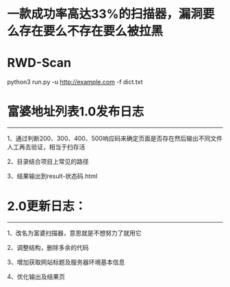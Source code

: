 # 一款成功率高达33%的扫描器，漏洞要么存在要么不存在要么被拉黑

# RWD-Scan
python3 run.py -u http://example.com -f dict.txt


# 富婆地址列表1.0发布日志

----------

1、通过判断200、300、400、500响应码来确定页面是否存在然后输出不同文件人工再去验证，相当于扫存活

2、目录结合项目上常见的路径

3、结果输出到result-状态码.html


# 2.0更新日志：

----------

1、改名为富婆扫描器，意思就是不想努力了就用它

2、调整结构，删除多余的代码

3、增加获取网站标题及服务器环境基本信息

4、优化输出及结果页

